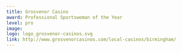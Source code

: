 ```yaml
---
title: Grosvenor Casino
award: Professional Sportswoman of the Year
level: pro
image:
logo: logo_grosvenor-casinos.svg
link: http://www.grosvenorcasinos.com/local-casinos/birmingham/
---
```

